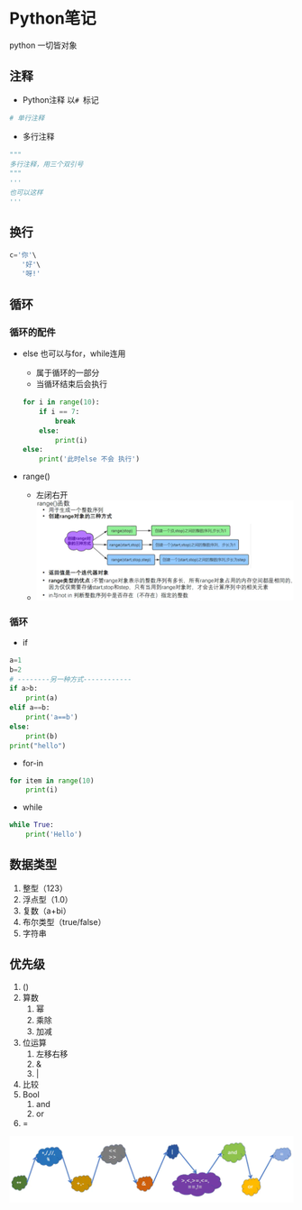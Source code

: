 # Python笔记

python 一切皆对象

## 注释

- Python注释 以`# `标记
```python
# 单行注释
```
- 多行注释
```python
"""
多行注释，用三个双引号
"""
'''
也可以这样
'''
```

## 换行

```python
c='你'\
   '好'\
   '呀!'
```

## 循环

### 循环的配件

-   else 也可以与for，while连用

    -   属于循环的一部分
    -   当循环结束后会执行

    ```python
    for i in range(10):
        if i == 7:
            break
    	else:
            print(i)
    else:
        print('此时else 不会 执行')
    ```

    

-   range()

    - 左闭右开
	- ![image-20210319175055920](python.assets/image-20210319175055920.png)

### 循环

- if
```python
a=1
b=2
# --------另一种方式------------
if a>b:
	print(a)
elif a==b:
    print('a==b')
else:
	print(b)
print("hello")

```
- for-in
```python
for item in range(10)
	print(i)
```
- while
```python
while True:
    print('Hello')
```
## 数据类型
1. 整型（123）
2. 浮点型（1.0）
3. 复数（a+bi）
4. 布尔类型（true/false）
5. 字符串

## 优先级

1.  ()
2.  算数
    1.   幂
    2.  乘除
    3.  加减
3.  位运算
    1.  左移右移
    2.  &
    3.  |
4.  比较
5.  Bool
    1.  and
    2.  or
6.  =

![image-20210319172644765](python.assets/image-20210319172644765.png)

​        
